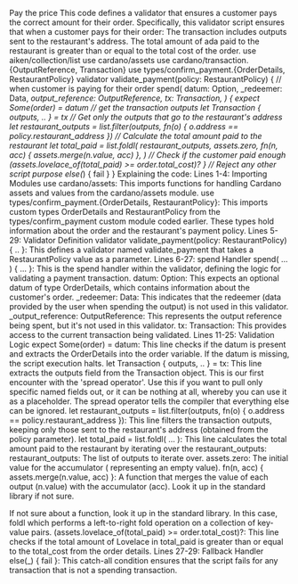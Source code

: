 Pay the price
This code defines a validator that ensures a customer pays the correct amount for their order. Specifically, this validator script ensures that when a customer pays for their order:
The transaction includes outputs sent to the restaurant's address.
The total amount of ada paid to the restaurant is greater than or equal to the total cost of the order.
use aiken/collection/list
use cardano/assets
use cardano/transaction.{OutputReference, Transaction}
use types/confirm_payment.{OrderDetails, RestaurantPolicy}
validator validate_payment(policy: RestaurantPolicy) {
 // when customer is paying for their order
 spend(
   datum: Option<OrderDetails>,
   _redeemer: Data,
   _output_reference: OutputReference,
   tx: Transaction,
 ) {
   expect Some(order) = datum
   // get the transaction outputs
   let Transaction { outputs, .. } = tx
   // Get only the outputs that go to the restaurant's address
   let restaurant_outputs =
    list.filter(outputs, fn(o) { o.address == policy.restaurant_address })
   // Calculate the total amount paid to the restaurant
   let total_paid =
     list.foldl(
       restaurant_outputs,
       assets.zero,
       fn(n, acc) { assets.merge(n.value, acc) },
     )
   // Check if the customer paid enough
   (assets.lovelace_of(total_paid) >= order.total_cost)?
 }
 // Reject any other script purpose
 else(_) {
   fail
 }
}
Explaining the code:
Lines 1-4: Importing Modules
use cardano/assets: This imports functions for handling Cardano assets and values from the cardano/assets module.
use types/confirm_payment.{OrderDetails, RestaurantPolicy}: This imports custom types OrderDetails and RestaurantPolicy from the types/confirm_payment custom module coded earlier. These types hold information about the order and the restaurant's payment policy.
Lines 5-29: Validator Definition
validator validate_payment(policy: RestaurantPolicy) { .. }: This defines a validator named validate_payment that takes a RestaurantPolicy value as a parameter.
Lines 6-27: spend Handler
spend( ... ) { ... }: This is the spend handler within the validator, defining the logic for validating a payment transaction.
datum: Option<OrderDetails>: This expects an optional datum of type OrderDetails, which contains information about the customer's order.
_redeemer: Data: This indicates that the redeemer (data provided by the user when spending the output) is not used in this validator.
_output_reference: OutputReference: This represents the output reference being spent, but it's not used in this validator.
tx: Transaction: This provides access to the current transaction being validated.
Lines 11-25: Validation Logic
expect Some(order) = datum: This line checks if the datum is present and extracts the OrderDetails into the order variable. If the datum is missing, the script execution halts.
let Transaction { outputs, .. } = tx: This line extracts the outputs field from the Transaction object.
This is our first encounter with the 'spread operator'. Use this if you want to pull only specific named fields out, or it can be nothing at all, whereby you can use it as a placeholder. The spread operator tells the compiler that everything else can be ignored.
 let restaurant_outputs =
    list.filter(outputs, fn(o) { o.address == policy.restaurant_address }): This line filters the transaction outputs, keeping only those sent to the restaurant's address (obtained from the policy parameter).
 let total_paid = list.foldl( … ): This line calculates the total amount paid to the restaurant by iterating over the restaurant_outputs:
restaurant_outputs: The list of outputs to iterate over.
assets.zero: The initial value for the accumulator ( representing an empty value).
 fn(n, acc) { assets.merge(n.value, acc) }: A function that merges the value of each output (n.value) with the accumulator (acc). Look it up in the standard library if not sure. 

If not sure about a function, look it up in the standard library. In this case, foldl which performs a left-to-right fold operation on a collection of key-value pairs. 
 (assets.lovelace_of(total_paid) >= order.total_cost)?: This line checks if the total amount of Lovelace in total_paid is greater than or equal to the total_cost from the order details. 
Lines 27-29: Fallback Handler
else(_) { fail }: This catch-all condition ensures that the script fails for any transaction that is not a spending transaction.
